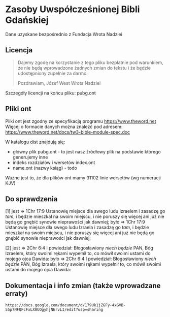 # Zasoby Uwspółcześnionej Bibli Gdańskiej
Dane uzyskane bezpośrednio z Fundacja Wrota Nadziei
 
## Licencja
> Dajemy zgodę na korzystanie z tego pliku bezpłatnie pod warunkiem, że nie będą
> wprowadzone żadnych zmian do tekstu i że będzie udostępniony zupełnie za darmo.
> 
> Pozdrawiam,
> Józef West
> Wrota Nadziei

Szczegóły licencji na końcu pliku: pubg.ont

## Pliki ont
Pliki ont jest zgodny ze specyfikacją programu https://www.theword.net
Więcej o formacie danych można znaleźć pod adresem: https://www.theword.net/docs/tw3-bible-module-spec.doc

W katalogu dist znajdują się:
 * główny plik pubg.ont - to jest nasz źródłowy plik na podstawie którego generujemy inne
 * indeks rozdziałów i wersetów index.ont
 * name.ont (nazwy ksiąg) - todo

Ważne jest to, że dla plików ont mamy 31102 linie wersetów (wg numeracji KJV)

## Do sprawdzenia

 [1]
 jest => 1Chr 17:9 Ustanowię miejsce dla swego ludu Izraelem i zasadzę go <i>tam</i>, i będzie mieszkał na swoim miejscu, i nie poruszy się więcej ani już nie będą go gnębić synowie nieprawości jak dawniej;
 było => 1Chr 17:9 Ustanowię miejsce dla swego ludu Izraela i zasadzę go <i>tam</i>, i będzie mieszkał na swoim miejscu, i nie poruszy się więcej ani już nie będą go gnębić synowie nieprawości jak dawniej;

 [2]
 jest => 2Chr 6:4 I powiedział: Błogosławiony <i>niech będzie</i> PAN, Bóg Izraelem, który swoimi rękami wypełnił to, co mówił swoimi ustami do mojego ojca Dawida:
 było => 2Chr 6:4 I powiedział: Błogosławiony <i>niech będzie</i> PAN, Bóg Izraela, który swoimi rękami wypełnił to, co mówił swoimi ustami do mojego ojca Dawida:

## Dokumentacja i info zmian (także wprowadzane erraty)

    https://docs.google.com/document/d/179Uk1jZGFy-4xGVB-55p7NFQFcFxLX0UOgyhjNErvLI/edit?usp=sharing

